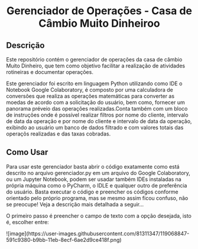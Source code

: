 <h1 align="center">Gerenciador de Operações - Casa de Câmbio Muito Dinheiroo</h1>

<h2>Descrição</h2>
<p>Este repositório contém o gerenciador de operações da casa de câmbio Muito Dinheiro, que tem como objetivo facilitar a realização de atividades rotineiras e documentar operações.</p>
<p>Este gerenciador foi escrito em linguagem Python utilizando como IDE o Notebook Google Colaboratory, é composto por uma calculadora de conversões que realiza as operações matemáticas para converter as moedas de acordo com a solicitação do usuário, bem como, fornecer um panorama préveio das operações realizadas.Conta também com um bloco de instruções onde é possível realizar filtros por nome do cliente, intervalo de data da operação e por nome do cliente e intervalo de data da operação, exibindo ao usuário um banco de dados filtrado e com valores totais das operaçõs realizadas e das taxas cobradas. </p>

<h2>Como Usar</h2>
<p>Para usar este gerenciador basta abrir o código exatamente como está descrito no arquivo gerenciador.py em um arquivo do Google Colaboratory, ou um Jupyter Notebook, podem ser usadar também IDEs instaladas na própria máquina como o PyCharm, o IDLE e qualquer outro de preferência do usuário. Basta executar o código e preencher os códigos conforme orientado pelo próprio programa, mas se mesmo assim ficou confuso, não se preocupe! Veja a descrição mais detalhada a seguir...</p>

<p>O primeiro passo é preencher o campo de texto com a opção desejada, isto é, escolher entre:</p>
![image](https://user-images.githubusercontent.com/81311347/119068847-591c9380-b9bb-11eb-8ecf-6ae2d9ce418f.png)

